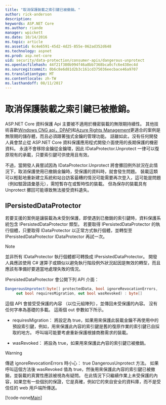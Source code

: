 ```yaml
---
title: "取消保護裝載之索引鍵已被撤銷。"
author: rick-anderson
description: 
keywords: ASP.NET Core
ms.author: riande
manager: wpickett
ms.date: 10/14/2016
ms.topic: article
ms.assetid: 6c4e6591-45d2-4d25-855e-062ad352d648
ms.technology: aspnet
ms.prod: asp.net-core
uid: security/data-protection/consumer-apis/dangerous-unprotect
ms.openlocfilehash: 44f21f380b994f46a8bb7368bca0cfc6e438ec4d
ms.sourcegitcommit: 0b6c8e6d81d2b3c161cd375036eecbace46a9707
ms.translationtype: MT
ms.contentlocale: zh-TW
ms.lasthandoff: 08/11/2017
---
```

# <a name="unprotecting-payloads-whose-keys-have-been-revoked"></a>取消保護裝載之索引鍵已被撤銷。

<a name=data-protection-consumer-apis-dangerous-unprotect></a>

ASP.NET Core 資料保護 Api 主要被不適用於機密裝載的無限期持續性。 其他技術喜歡[Windows CNG api，DPAPI](https://msdn.microsoft.com/library/windows/desktop/hh706794%28v=vs.85%29.aspx)和[Azure Rights Management](https://technet.microsoft.com/library/jj585024.aspx)更適合的案例是無限期的儲存體，而且必須跟著強式金鑰的管理功能。 話雖如此，沒有任何開發人員會禁止從 ASP.NET Core 資料保護應用程式開發介面使用的長期保護的機密資料。 永遠不會移除金鑰從金鑰環，因此 IDataProtector.Unprotect 一律可以復原現有的承載，只要索引鍵可供使用且有效。

不過，當開發人員嘗試因為 IDataProtector.Unprotect 將會擲回例外狀況在此情況下，取消保護使用已撤銷金鑰時，受保護的資料時，就會發生問題。 裝載這類可以輕鬆地重新建立系統和站台訪客最糟的情況可能需要再次登入，這可能是問題 （例如驗證語彙基元），需短暫存在或暫時性的裝載。 但為保存的裝載具有 Unprotect 擲回可能導致無法接受資料遺失。

## <a name="ipersisteddataprotector"></a>IPersistedDataProtector

若要支援的案例是讓裝載為未受到保護，即使遇到已撤銷的索引鍵時，資料保護系統包含 IPersistedDataProtector 類型。 若要取得 IPersistedDataProtector 的執行個體，只要取得 IDataProtector 以正常方式執行個體，並轉型至 IPersistedDataProtector IDataProtector 再試一次。

> [!NOTE]
> 並非所有 IDataProtector 執行個體都可轉換成 IPersistedDataProtector。 開發人員應該使用 C# 運算子或類似以避免執行階段例外狀況起因是無效的轉型，而且應該有準備好要適當地處理失敗的情況。

IPersistedDataProtector 會公開下列 API 介面：

```csharp
DangerousUnprotect(byte[] protectedData, bool ignoreRevocationErrors,
     out bool requiresMigration, out bool wasRevoked) : byte[]
   ```

這個 API 會接受受保護的內容 （以位元組陣列），並傳回未受保護的內容。 沒有任何字串為基礎的多載。 這兩個 out 參數如下所示。

* requiresMigration： 將設定為 true，如果用來保護此裝載金鑰不再使用中的預設索引鍵，例如，用來保護此內容的索引鍵是舊的復原作業的索引鍵已自採取的地方。 呼叫端可能要考慮重新保護根據商務需求的裝載。

* wasRevoked： 將設為 true，如果用來保護此內容的索引鍵已被撤銷。

>[!WARNING]
> 傳遞 ignoreRevocationErrors 時小心： true DangerousUnprotect 方法。 如果呼叫這個方法後 wasRevoked 值為 true，然後用來保護此內容的索引鍵已被撤銷，並裝載的真實性應該被視為有疑問。 在此情況下只繼續作業上未受保護的內容，如果您有一些個別的保證，它是真確，例如它的來自安全的資料庫，而不是受信任的 web 用戶端所傳送。

[!code-none[Main](dangerous-unprotect/samples/dangerous-unprotect.cs)]
